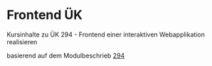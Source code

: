# Frontend ÜK

Kursinhalte zu ÜK 294 - Frontend einer interaktiven Webapplikation realisieren

basierend auf dem Modulbeschrieb [294](https://www.modulbaukasten.ch/module/294/1/de-DE?title=Frontend-einer-interaktiven-Webapplikation-realisieren)

